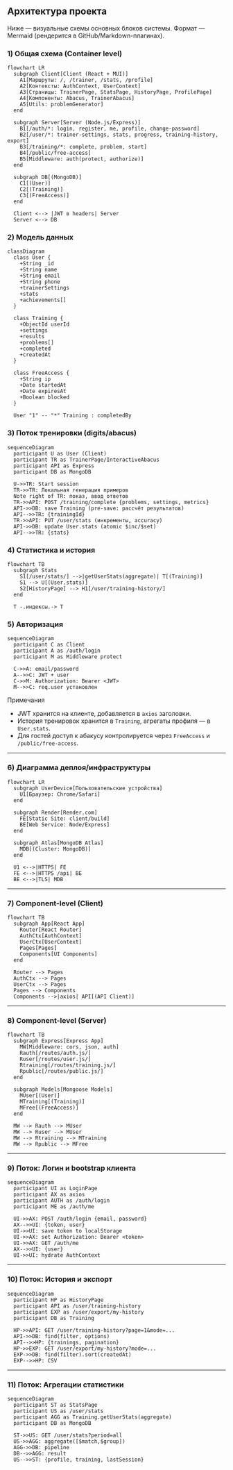 ## Архитектура проекта

Ниже — визуальные схемы основных блоков системы. Формат — Mermaid (рендерится в GitHub/Markdown-плагинах).

### 1) Общая схема (Container level)

```mermaid
flowchart LR
  subgraph Client[Client (React + MUI)]
    A1[Маршруты: /, /trainer, /stats, /profile]
    A2[Контексты: AuthContext, UserContext]
    A3[Страницы: TrainerPage, StatsPage, HistoryPage, ProfilePage]
    A4[Компоненты: Abacus, TrainerAbacus]
    A5[Utils: problemGenerator]
  end

  subgraph Server[Server (Node.js/Express)]
    B1[/auth/*: login, register, me, profile, change-password]
    B2[/user/*: trainer-settings, stats, progress, training-history, export]
    B3[/training/*: complete, problem, start]
    B4[/public/free-access]
    B5[Middleware: auth(protect, authorize)]
  end

  subgraph DB[(MongoDB)]
    C1[(User)]
    C2[(Training)]
    C3[(FreeAccess)]
  end

  Client <--> |JWT в headers| Server
  Server <--> DB
```

### 2) Модель данных

```mermaid
classDiagram
  class User {
    +String _id
    +String name
    +String email
    +String phone
    +trainerSettings
    +stats
    +achievements[]
  }

  class Training {
    +ObjectId userId
    +settings
    +results
    +problems[]
    +completed
    +createdAt
  }

  class FreeAccess {
    +String ip
    +Date startedAt
    +Date expiresAt
    +Boolean blocked
  }

  User "1" -- "*" Training : completedBy
```

### 3) Поток тренировки (digits/abacus)

```mermaid
sequenceDiagram
  participant U as User (Client)
  participant TR as TrainerPage/InteractiveAbacus
  participant API as Express
  participant DB as MongoDB

  U->>TR: Start session
  TR->>TR: Локальная генерация примеров
  Note right of TR: показ, ввод ответов
  TR->>API: POST /training/complete {problems, settings, metrics}
  API->>DB: save Training (pre-save: рассчёт результатов)
  API-->>TR: {trainingId}
  TR->>API: PUT /user/stats (инкременты, accuracy)
  API->>DB: update User.stats (atomic $inc/$set)
  API-->>TR: {stats}
```

### 4) Статистика и история

```mermaid
flowchart TB
  subgraph Stats
    S1[/user/stats/] -->|getUserStats(aggregate)| T[(Training)]
    S1 --> U[(User.stats)]
    S2[HistoryPage] --> H1[/user/training-history/]
  end

  T -.индексы.-> T
```

### 5) Авторизация

```mermaid
sequenceDiagram
  participant C as Client
  participant A as /auth/login
  participant M as Middleware protect

  C->>A: email/password
  A-->>C: JWT + user
  C->>M: Authorization: Bearer <JWT>
  M-->>C: req.user установлен
```

Примечания
- JWT хранится на клиенте, добавляется в `axios` заголовки.
- История тренировок хранится в `Training`, агрегаты профиля — в `User.stats`.
- Для гостей доступ к абакусу контролируется через `FreeAccess` и `/public/free-access`.

---

### 6) Диаграмма деплоя/инфраструктуры

```mermaid
flowchart LR
  subgraph UserDevice[Пользовательские устройства]
    U1[Браузер: Chrome/Safari]
  end

  subgraph Render[Render.com]
    FE[Static Site: client/build]
    BE[Web Service: Node/Express]
  end

  subgraph Atlas[MongoDB Atlas]
    MDB[(Cluster: MongoDB)]
  end

  U1 <-->|HTTPS| FE
  FE <-->|HTTPS /api| BE
  BE <-->|TLS| MDB
```

---

### 7) Component-level (Client)

```mermaid
flowchart TB
  subgraph App[React App]
    Router[React Router]
    AuthCtx[AuthContext]
    UserCtx[UserContext]
    Pages[Pages]
    Components[UI Components]
  end

  Router --> Pages
  AuthCtx --> Pages
  UserCtx --> Pages
  Pages --> Components
  Components -->|axios| API[(API Client)]
```

---

### 8) Component-level (Server)

```mermaid
flowchart TB
  subgraph Express[Express App]
    MW[Middleware: cors, json, auth]
    Rauth[/routes/auth.js/]
    Ruser[/routes/user.js/]
    Rtraining[/routes/training.js/]
    Rpublic[/routes/public.js/]
  end

  subgraph Models[Mongoose Models]
    MUser[(User)]
    MTraining[(Training)]
    MFree[(FreeAccess)]
  end

  MW --> Rauth --> MUser
  MW --> Ruser --> MUser
  MW --> Rtraining --> MTraining
  MW --> Rpublic --> MFree
```

---

### 9) Поток: Логин и bootstrap клиента

```mermaid
sequenceDiagram
  participant UI as LoginPage
  participant AX as axios
  participant AUTH as /auth/login
  participant ME as /auth/me

  UI->>AX: POST /auth/login {email, password}
  AX-->>UI: {token, user}
  UI->>UI: save token to localStorage
  UI->>AX: set Authorization: Bearer <token>
  UI->>AX: GET /auth/me
  AX-->>UI: {user}
  UI->>UI: hydrate AuthContext
```

---

### 10) Поток: История и экспорт

```mermaid
sequenceDiagram
  participant HP as HistoryPage
  participant API as /user/training-history
  participant EXP as /user/export/my-history
  participant DB as Training

  HP->>API: GET /user/training-history?page=1&mode=...
  API->>DB: find(filter, options)
  API-->>HP: {trainings, pagination}
  HP->>EXP: GET /user/export/my-history?mode=...
  EXP->>DB: find(filter).sort(createdAt)
  EXP-->>HP: CSV
```

---

### 11) Поток: Агрегации статистики

```mermaid
sequenceDiagram
  participant ST as StatsPage
  participant US as /user/stats
  participant AGG as Training.getUserStats(aggregate)
  participant DB as MongoDB

  ST->>US: GET /user/stats?period=all
  US->>AGG: aggregate([$match,$group])
  AGG->>DB: pipeline
  DB-->>AGG: result
  US-->>ST: {profile, training, lastSession}
```



